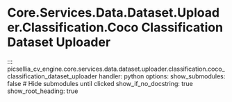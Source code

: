 # Core.Services.Data.Dataset.Uploader.Classification.Coco Classification Dataset Uploader

::: picsellia_cv_engine.core.services.data.dataset.uploader.classification.coco_classification_dataset_uploader
    handler: python
    options:
        show_submodules: false  # Hide submodules until clicked
        show_if_no_docstring: true
        show_root_heading: true
